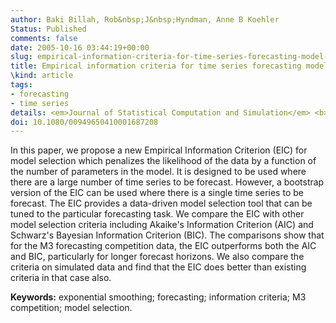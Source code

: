 ```yaml
---
author: Baki Billah, Rob&nbsp;J&nbsp;Hyndman, Anne B Koehler
Status: Published
comments: false
date: 2005-10-16 03:44:19+00:00
slug: empirical-information-criteria-for-time-series-forecasting-model-selection
title: Empirical information criteria for time series forecasting model selection
\kind: article
tags:
- forecasting
- time series
details: <em>Journal of Statistical Computation and Simulation</em> <b>75</b>(10), 831-840
doi: 10.1080/00949650410001687208
---
```


In this paper, we propose a new Empirical Information Criterion (EIC) for model selection which penalizes the likelihood of the data by a function of the number of parameters in the model. It is designed to be used where there are a large number of time series to be forecast. However, a bootstrap version of the EIC can be used where there is a single time series to be forecast. The EIC provides a data-driven model selection tool that can be tuned to the particular forecasting task. We compare the EIC with other model selection criteria including Akaike's Information Criterion (AIC) and Schwarz's Bayesian Information Criterion (BIC). The comparisons show that for the M3 forecasting competition data, the EIC outperforms both the AIC and BIC, particularly for longer forecast horizons. We also compare the criteria on simulated data and find that the EIC does better than existing criteria in that case also.

**Keywords:** exponential smoothing; forecasting; information criteria; M3 competition; model selection.
